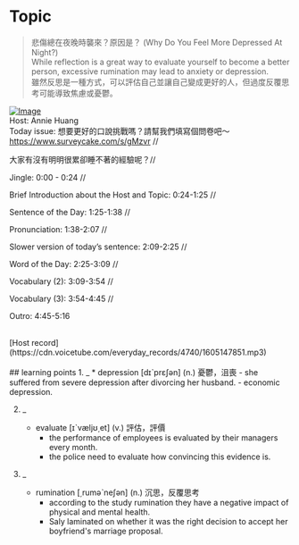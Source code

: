 # Topic

> 悲傷總在夜晚時襲來？原因是？  (Why Do You Feel More Depressed At Night?) <br>
> While reflection is a great way to evaluate yourself to become a better person, excessive rumination may lead to anxiety or depression.  <br>
> 雖然反思是一種方式，可以評估自己並讓自己變成更好的人，但過度反覆思考可能導致焦慮或憂鬱。 <br>

[![Image](https://cdn.voicetube.com/assets/thumbnails/SWO7hBnIPDc.jpg)](https://www.youtube.com/embed/SWO7hBnIPDc?rel=0&showinfo=0&cc_load_policy=0&controls=1&autoplay=1&iv_load_policy=3&playsinline=1&wmode=transparent&start=101&end=110&enablejsapi=1&origin=https://tw.voicetube.com&widgetid=1)<br>
Host: Annie Huang
<br>Today issue: 想要更好的口說挑戰嗎？請幫我們填寫個問卷吧～https://www.surveycake.com/s/gMzvr   //

大家有沒有明明很累卻睡不著的經驗呢？//

Jingle: 0:00 - 0:24 //

Brief Introduction about the Host and Topic: 0:24-1:25 //

Sentence of the Day: 1:25-1:38 //

Pronunciation: 1:38-2:07 //

Slower version of today’s sentence: 2:09-2:25 //

Word of the Day: 2:25-3:09 //

Vocabulary (2): 3:09-3:54 //

Vocabulary (3): 3:54-4:45 //

Outro: 4:45-5:16


<br>
[Host record](https://cdn.voicetube.com/everyday_records/4740/1605147851.mp3)
<br><br>
## learning points
1. _
	* depression [dɪˋprɛʃən] (n.) 憂鬱，沮喪
		- she suffered from severe depression after divorcing her husband.
		- economic depression.

2. _
	* evaluate [ɪˋvæljʊ͵et] (v.) 評估，評價
		- the performance of employees is evaluated by their managers every month.
		-  the police need to evaluate how convincing this evidence is.

3. _
	* rumination [͵ruməˋneʃən] (n.) 沉思，反覆思考
		- according to the study rumination they have a negative impact of physical and mental health.
		- Saly laminated on whether it was the right decision to accept her boyfriend's marriage proposal.
